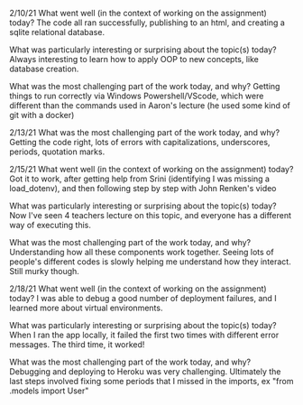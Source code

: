 2/10/21
What went well (in the context of working on the assignment) today?
The code all ran successfully, publishing to an html, and creating a sqlite relational database. 

What was particularly interesting or surprising about the topic(s) today?
Always interesting to learn how to apply OOP to new concepts, like database creation.

What was the most challenging part of the work today, and why?
Getting things to run correctly via Windows Powershell/VScode, which were different than the commands used in Aaron's lecture (he used some kind of git with a docker)

2/13/21
What was the most challenging part of the work today, and why?
Getting the code right, lots of errors with capitalizations, underscores, periods, quotation marks.

2/15/21
What went well (in the context of working on the assignment) today?
Got it to work, after getting help from Srini (identifying I was missing a load_dotenv), and then following step by step with John Renken's video

What was particularly interesting or surprising about the topic(s) today?
Now I've seen 4 teachers lecture on this topic, and everyone has a different way of executing this. 

What was the most challenging part of the work today, and why?
Understanding how all these components work together. Seeing lots of people's different codes is slowly helping me understand how they interact. Still murky though.

2/18/21
What went well (in the context of working on the assignment) today?
I was able to debug a good number of deployment failures, and I learned more about virtual environments.

What was particularly interesting or surprising about the topic(s) today?
When I ran the app locally, it failed the first two times with different error messages. The third time, it worked!

What was the most challenging part of the work today, and why?
Debugging and deploying to Heroku was very challenging. Ultimately the last steps involved fixing some periods that I missed in the imports, ex "from .models import User"
